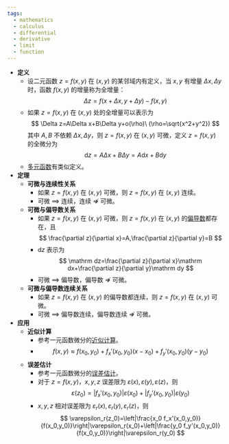 ```yaml
---
tags:
  - mathematics
  - calculus
  - differential
  - derivative
  - limit
  - function
---
```

- **定义**
	- 设二元函数 $z=f(x,y)$ 在 $(x,y)$ 的某邻域内有定义，当 $x,y$ 有增量 $\Delta x,\Delta y$ 时，函数 $f(x,y)$ 的增量称为全增量：
	  $$
	  \Delta z=f(x+\Delta x,y+\Delta y)-f(x,y)
	  $$
	- 如果 $z=f(x,y)$ 在 $(x,y)$ 处的全增量可以表示为
	  $$
	  \Delta z=A\Delta x+B\Delta y+o(\rho)\ (\rho=\sqrt{x^2+y^2})
	  $$
	  其中 $A,B$ 不依赖 $\Delta x,\Delta y$，则 $z=f(x,y)$ 在 $(x,y)$ 可微，定义 $z=f(x,y)$ 的全微分为
	  $$
	  \mathrm dz=A\Delta x+B\Delta y=A\mathrm dx+B\mathrm dy
	  $$
	- [多元函数](/pages/mathematics/calculus/multivariate-function.md)有类似定义。
- **定理**
	- **可微与连续性关系**
		- 如果 $z=f(x,y)$ 在 $(x,y)$ 可微，则 $z=f(x,y)$ 在 $(x,y)$ 连续。
		- 可微 $\implies$ 连续，连续 $\nRightarrow$ 可微。
	- **可微与偏导数关系**
		- 如果 $z=f(x,y)$ 在 $(x,y)$ 可微，则 $z=f(x,y)$ 在 $(x,y)$ 的[偏导数](/pages/mathematics/calculus/partial-derivative.md)都存在，且
		  $$
		  \frac{\partial z}{\partial x}=A,\frac{\partial z}{\partial y}=B
		  $$
		- $\mathrm dz$ 表示为
		  $$
		  \mathrm dz=\frac{\partial z}{\partial x}\mathrm dx+\frac{\partial z}{\partial y}\mathrm dy
		  $$
		- 可微 $\implies$ 偏导数，偏导数 $\nRightarrow$ 可微。
	- **可微与偏导数连续关系**
		- 如果 $z=f(x,y)$ 在 $(x,y)$ 的偏导数都连续，则 $z=f(x,y)$ 在 $(x,y)$ 可微。
		- 可微 $\implies$ 偏导数连续，偏导数连续 $\nRightarrow$ 可微。
- **应用**
	- **近似计算**
		- 参考一元函数微分的[近似计算](/pages/mathematics/calculus/differential.md#gl6e5p)。
		- $$
		  f(x,y)\approx f(x_0,y_0)+f_x'(x_0,y_0)(x-x_0)+f_y'(x_0,y_0)(y-y_0)
		  $$
	- **误差估计**
		- 参考一元函数微分的[误差估计](/pages/mathematics/calculus/differential.md#e288al)。
		- 对于 $z=f(x,y)$，$x,y,z$ 误差限为 $\varepsilon(x),\varepsilon(y),\varepsilon(z)$，则
		  $$
		  \varepsilon(z_0)=|f_x'(x_0,y_0)|\varepsilon(x_0)+|f_y'(x_0,y_0)|\varepsilon(y_0)
		  $$
		- $x,y,z$ 相对误差限为 $\varepsilon_r(x),\varepsilon_r(y),\varepsilon_r(z)$，则
		  $$
		  \varepsilon_r(z_0)=\left|\frac{x_0 f_x'(x_0,y_0)}{f(x_0,y_0)}\right|\varepsilon_r(x_0)+\left|\frac{y_0 f_y'(x_0,y_0)}{f(x_0,y_0)}\right|\varepsilon_r(y_0)
		  $$
